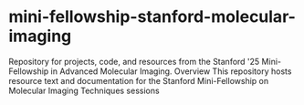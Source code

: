 # mini-fellowship-stanford-molecular-imaging
Repository for projects, code, and resources from the Stanford '25 Mini-Fellowship in Advanced Molecular Imaging.
Overview
This repository hosts resource text and documentation for the Stanford Mini-Fellowship on Molecular Imaging Techniques sessions

